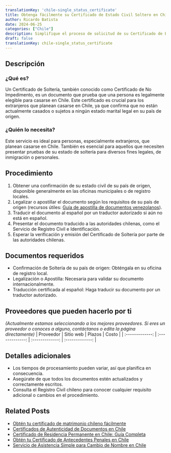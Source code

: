 ```yaml
---
translationKey: 'chile-single_status_certificate'
title: Obtenga fácilmente su Certificado de Estado Civil Soltero en Chile
author: Ricardo Batista
date: 2024-06-25
categories: ["Chile"]
description: Simplifique el proceso de solicitud de su Certificado de Estado Civil Soltero en Chile con nuestra guía paso a paso. Rápido y sin complicaciones.
draft: false
translationKey: chile-single_status_certificate
---
```


## Descripción
### ¿Qué es?
Un Certificado de Soltería, también conocido como Certificado de No Impedimento, es un documento que prueba que una persona es legalmente elegible para casarse en Chile. Este certificado es crucial para los extranjeros que planean casarse en Chile, ya que confirma que no están actualmente casados o sujetos a ningún estado marital legal en su país de origen.

### ¿Quién lo necesita?
Este servicio es ideal para personas, especialmente extranjeros, que planean casarse en Chile. También es esencial para aquellos que necesiten presentar pruebas de su estado de soltería para diversos fines legales, de inmigración o personales.

## Procedimiento

1. Obtener una confirmación de su estado civil de su país de origen, disponible generalmente en las oficinas municipales o de registro locales.
2. Legalizar o apostillar el documento según los requisitos de su país de origen (recursos útiles: [Guía de apostilla de documentos venezolanos](https://www.reddit.com/r/vzla/wiki/tramites/legalizaciondocumentoscivilesapostilla/)).
3. Traducir el documento al español por un traductor autorizado si aún no está en español.
4. Presentar el documento traducido a las autoridades chilenas, como el Servicio de Registro Civil e Identificación.
5. Esperar la verificación y emisión del Certificado de Soltería por parte de las autoridades chilenas.

## Documentos requeridos

- Confirmación de Soltería de su país de origen: Obténgala en su oficina de registro local.
- Legalización o Apostilla: Necesaria para validar su documento internacionalmente.
- Traducción certificada al español: Haga traducir su documento por un traductor autorizado.

## Proveedores que pueden hacerlo por ti
_(Actualmente estamos seleccionando a los mejores proveedores. Si eres un proveedor o conoces a alguno, contáctanos o edita la página directamente)_
| Proveedor | Sitio web | Plazos | Costo |
| :-------------: | :-------------: | :-------------: | :-------------: |

## Detalles adicionales

- Los tiempos de procesamiento pueden variar, así que planifica en consecuencia.
- Asegúrate de que todos los documentos estén actualizados y correctamente escritos.
- Consulta el Registro Civil chileno para conocer cualquier requisito adicional o cambios en el procedimiento.


## Related Posts

- [Obtén tu certificado de matrimonio chileno fácilmente](https://tramitit.com/es/guides/chile/certificado_de_matrimonio/)
- [Certificados de Autenticidad de Documentos en Chile](https://tramitit.com/es/guides/chile/certificado_de_autenticidad_de_documentos/)
- [Certificado de Residencia Permanente en Chile: Guía Completa](https://tramitit.com/es/guides/chile/certificado_de_residencia_permanente/)
- [Obtén tu Certificado de Antecedentes Penales en Chile](https://tramitit.com/es/guides/chile/certificado_de_antecedentes_penales/)
- [Servicio de Asistencia Simple para Cambio de Nombre en Chile](https://tramitit.com/es/guides/chile/cambio_de_nombre/)
